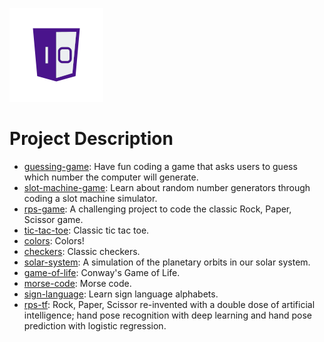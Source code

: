 ![One-Off Coder Logo](../logo.png "One-Off Coder")

# Project Description

* [guessing-game](guessing-game): Have fun coding a game that asks users to guess which number the computer will generate.
* [slot-machine-game](slot-machine-game): Learn about random number generators through coding a slot machine simulator.
* [rps-game](rps-game): A challenging project to code the classic Rock, Paper, Scissor game.
* [tic-tac-toe](tic-tack-toe): Classic tic tac toe.
* [colors](colors): Colors!
* [checkers](checkers): Classic checkers.
* [solar-system](solar-system): A simulation of the planetary orbits in our solar system.
* [game-of-life](game-of-life): Conway's Game of Life.
* [morse-code](morse-code): Morse code.
* [sign-language](sign-language): Learn sign language alphabets.
* [rps-tf](rps-tf): Rock, Paper, Scissor re-invented with a double dose of artificial intelligence; hand pose recognition with deep learning and hand pose prediction with logistic regression.